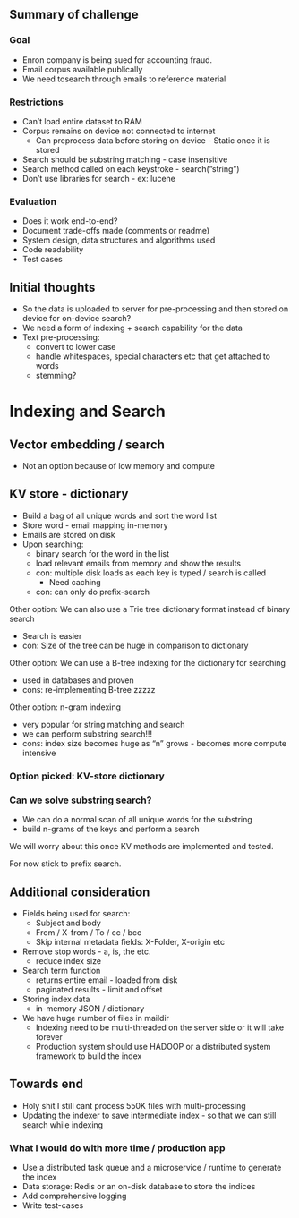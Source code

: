 ## Summary of challenge

### Goal

- Enron company is being sued for accounting fraud.
- Email corpus available publically
- We need tosearch through emails to reference material

### Restrictions

- Can’t load entire dataset to RAM
- Corpus remains on device not connected to internet
    - Can preprocess data before storing on device - Static once it is stored
- Search should be substring matching - case insensitive
- Search method called on each keystroke - search(”string”)
- Don’t use libraries for search - ex: lucene

### Evaluation

- Does it work end-to-end?
- Document trade-offs made (comments or readme)
- System design, data structures and algorithms used
- Code readability
- Test cases

## Initial thoughts

- So the data is uploaded to server for pre-processing and then stored on device for on-device search?
- We need a form of indexing + search capability for the data
- Text pre-processing:
    - convert to lower case
    - handle whitespaces, special characters etc that get attached to words
    - stemming?

# Indexing and Search

## Vector embedding / search

- Not an option because of low memory and compute

## KV store - dictionary

- Build a bag of all unique words and sort the word list
- Store word - email mapping in-memory
- Emails are stored on disk
- Upon searching:
    - binary search for the word in the list
    - load relevant emails from memory and show the results
    - con: multiple disk loads as each key is typed / search is called
        - Need caching
    - con: can only do prefix-search

Other option: We can also use a Trie tree dictionary format instead of binary search

- Search is easier
- con: Size of the tree can be huge in comparison to dictionary

Other option: We can use a B-tree indexing for the dictionary for searching

- used in databases and proven
- cons: re-implementing B-tree zzzzz

Other option: n-gram indexing

- very popular for string matching and search
- we can perform substring search!!!
- cons: index size becomes huge as “n” grows - becomes more compute intensive

### Option picked: KV-store dictionary

### Can we solve substring search?

- We can do a normal scan of all unique words for the substring
- build n-grams of the keys and perform a search

We will worry about this once KV methods are implemented and tested.

For now stick to prefix search.

## Additional consideration

- Fields being used for search:
    - Subject and body
    - From / X-from / To / cc / bcc
    - Skip internal metadata fields: X-Folder, X-origin etc
- Remove stop words - a, is, the etc.
    - reduce index size
- Search term function
    - returns entire email - loaded from disk
    - paginated results - limit and offset
- Storing index data
    - in-memory JSON / dictionary
- We have huge number of files in maildir
    - Indexing need to be multi-threaded on the server side or it will take forever
    - Production system should use HADOOP or a distributed system framework to build the index

## Towards end

- Holy shit I still cant process 550K files with multi-processing
- Updating the indexer to save intermediate index - so that we can still search while indexing

### What I would do with more time / production app

- Use a distributed task queue and a microservice / runtime to generate the index
- Data storage: Redis or an on-disk database to store the indices
- Add comprehensive logging
- Write test-cases
